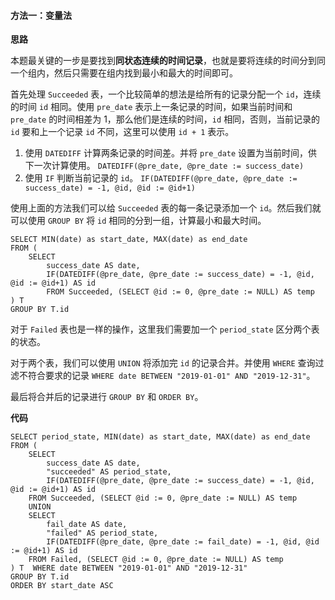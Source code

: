 #### 方法一：变量法

**思路**

本题最关键的一步是要找到**同状态连续的时间记录**，也就是要将连续的时间分到同一个组内，然后只需要在组内找到最小和最大的时间即可。

首先处理 `Succeeded` 表，一个比较简单的想法是给所有的记录分配一个 `id`，连续的时间 `id` 相同。使用 `pre_date` 表示上一条记录的时间，如果当前时间和 `pre_date` 的时间相差为 1，那么他们是连续的时间，`id` 相同，否则，当前记录的 `id` 要和上一个记录 `id` 不同，这里可以使用 `id + 1` 表示。
1. 使用 `DATEDIFF` 计算两条记录的时间差。并将 `pre_date` 设置为当前时间，供下一次计算使用。
    `DATEDIFF(@pre_date, @pre_date := success_date)`
2. 使用 `IF` 判断当前记录的 `id`。
    `IF(DATEDIFF(@pre_date, @pre_date := success_date) = -1, @id, @id := @id+1)`

使用上面的方法我们可以给 `Succeeded` 表的每一条记录添加一个 `id`。然后我们就可以使用 `GROUP BY` 将 `id` 相同的分到一组，计算最小和最大时间。

```Mysql
SELECT MIN(date) as start_date, MAX(date) as end_date
FROM (
    SELECT
        success_date AS date,
        IF(DATEDIFF(@pre_date, @pre_date := success_date) = -1, @id, @id := @id+1) AS id 
        FROM Succeeded, (SELECT @id := 0, @pre_date := NULL) AS temp
) T
GROUP BY T.id
```

对于 `Failed` 表也是一样的操作，这里我们需要加一个 `period_state` 区分两个表的状态。

对于两个表，我们可以使用 `UNION` 将添加完 `id` 的记录合并。并使用 `WHERE` 查询过滤不符合要求的记录 `WHERE date BETWEEN "2019-01-01" AND "2019-12-31"`。

最后将合并后的记录进行 `GROUP BY` 和 `ORDER BY`。

**代码**

```MySQL []
SELECT period_state, MIN(date) as start_date, MAX(date) as end_date
FROM (
    SELECT
        success_date AS date,
        "succeeded" AS period_state,
        IF(DATEDIFF(@pre_date, @pre_date := success_date) = -1, @id, @id := @id+1) AS id 
    FROM Succeeded, (SELECT @id := 0, @pre_date := NULL) AS temp
    UNION
    SELECT
        fail_date AS date,
        "failed" AS period_state,
        IF(DATEDIFF(@pre_date, @pre_date := fail_date) = -1, @id, @id := @id+1) AS id 
    FROM Failed, (SELECT @id := 0, @pre_date := NULL) AS temp
) T  WHERE date BETWEEN "2019-01-01" AND "2019-12-31"
GROUP BY T.id
ORDER BY start_date ASC
```